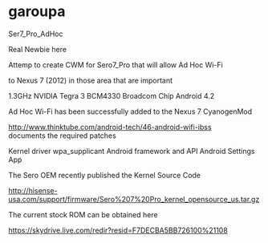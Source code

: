 garoupa
=======

Ser7_Pro_AdHoc

Real Newbie here

Attemp to create CWM for Sero7_Pro that will allow Ad Hoc Wi-Fi

to Nexus 7 (2012) in those area that are important

   1.3GHz NVIDIA Tegra 3
   BCM4330 Broadcom Chip
   Android 4.2
   

Ad Hoc Wi-Fi has been successfully added to the Nexus 7 CyanogenMod

http://www.thinktube.com/android-tech/46-android-wifi-ibss  
documents the required patches

   Kernel driver
   wpa_supplicant
   Android framework and API
   Android Settings App

The Sero OEM recently published the Kernel Source Code

http://hisense-usa.com/support/firmware/Sero%207%20Pro_kernel_opensource_us.tar.gz

The current stock ROM can be obtained here

https://skydrive.live.com/redir?resid=F7DECBA5BB726100%21108
